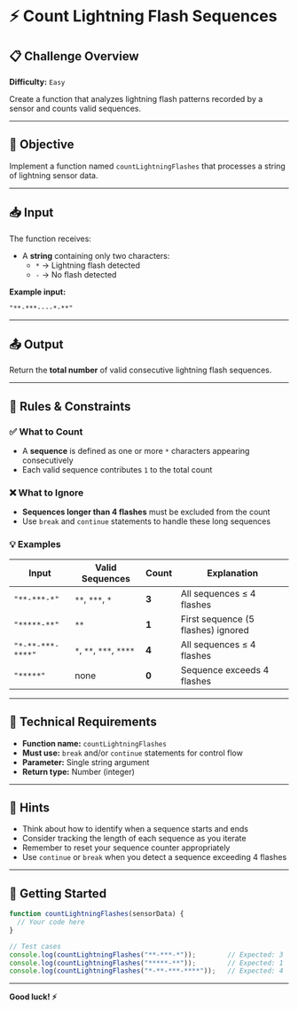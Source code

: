 # ⚡ Count Lightning Flash Sequences

## 📋 Challenge Overview

**Difficulty:** `Easy`

Create a function that analyzes lightning flash patterns recorded by a sensor and counts valid sequences.

---

## 🎯 Objective

Implement a function named `countLightningFlashes` that processes a string of lightning sensor data.

---

## 📥 Input

The function receives:
- A **string** containing only two characters:
  - `*` → Lightning flash detected
  - `-` → No flash detected

**Example input:**
```
"**-***----*-**"
```

---

## 📤 Output

Return the **total number** of valid consecutive lightning flash sequences.

---

## 📏 Rules & Constraints

### ✅ What to Count
- A **sequence** is defined as one or more `*` characters appearing consecutively
- Each valid sequence contributes `1` to the total count

### ❌ What to Ignore
- **Sequences longer than 4 flashes** must be excluded from the count
- Use `break` and `continue` statements to handle these long sequences

### 💡 Examples

| Input | Valid Sequences | Count | Explanation |
|-------|----------------|-------|-------------|
| `"**-***-*"` | `**`, `***`, `*` | **3** | All sequences ≤ 4 flashes |
| `"*****-**"` | `**` | **1** | First sequence (5 flashes) ignored |
| `"*-**-***-****"` | `*`, `**`, `***`, `****` | **4** | All sequences ≤ 4 flashes |
| `"*****"` | none | **0** | Sequence exceeds 4 flashes |

---

## 🔧 Technical Requirements

- **Function name:** `countLightningFlashes`
- **Must use:** `break` and/or `continue` statements for control flow
- **Parameter:** Single string argument
- **Return type:** Number (integer)

---

## 💭 Hints

- Think about how to identify when a sequence starts and ends
- Consider tracking the length of each sequence as you iterate
- Remember to reset your sequence counter appropriately
- Use `continue` or `break` when you detect a sequence exceeding 4 flashes

---

## 🚀 Getting Started

```javascript
function countLightningFlashes(sensorData) {
  // Your code here
}

// Test cases
console.log(countLightningFlashes("**-***-*"));        // Expected: 3
console.log(countLightningFlashes("*****-**"));        // Expected: 1
console.log(countLightningFlashes("*-**-***-****"));   // Expected: 4
```

---

**Good luck! ⚡**
